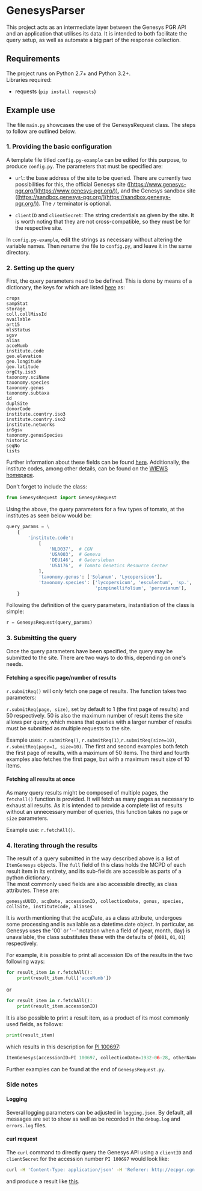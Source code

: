# GenesysParser

This project acts as an intermediate layer between the Genesys PGR API 
and an application that utilises its data. It is intended to both facilitate 
the query setup, as well as automate a big part of the response collection.

## Requirements

The project runs on Python 2.7+ and Python 3.2+.  
Libraries required:

* requests (`pip install requests`)

## Example use

The file `main.py` showcases the use of the GenesysRequest class. The
steps to follow are outlined below.

### 1. Providing the basic configuration
A template file titled `config.py-example` can be edited for this purpose, to 
produce `config.py`. The parameters that must be specified are:

* `url`: the base address of the site to be queried. There are currently two 
possibilities for this, 
the official Genesys site ([https://www.genesys-pgr.org/](https://www.genesys-pgr.org/)), and
the Genesys sandbox site ([https://sandbox.genesys-pgr.org/](https://sandbox.genesys-pgr.org/)).
The `/` terminator is optional.

* `clientID` and `clientSecret`: The string credentials as given by the site. It is
worth noting that they are not cross-compatible, so they must be for the respective site.

In `config.py-example`, edit the strings as necessary without altering the variable names.
Then rename the file to `config.py`, and leave it in the same directory.


### 2. Setting up the query
First, the query parameters need to be defined. This is done by means of
a dictionary, the keys for which are listed 
[here](https://gitlab.croptrust.org/genesys-pgr/genesys-server/blob/13969d3caa1632bfc0994d6148ebfaa933e6da7b/src/main/java/org/genesys2/server/service/FilterConstants.java)
as:
```
crops 
sampStat 
storage 
coll.collMissId 
available 
art15 
mlsStatus 
sgsv 
alias 
acceNumb 
institute.code 
geo.elevation 
geo.longitude 
geo.latitude 
orgCty.iso3 
taxonomy.sciName 
taxonomy.species 
taxonomy.genus 
taxonomy.subtaxa 
id 
duplSite 
donorCode 
institute.country.iso3 
institute.country.iso2 
institute.networks 
inSgsv 
taxonomy.genusSpecies 
historic 
seqNo 
lists
```
Further information about these fields can be found 
[here](https://gitlab.croptrust.org/genesys-pgr/genesys-server/blob/5381dd7fb9d4af2e2e4dabb4e7b1b8a2612af206/src/main/asciidoc/sections/mcpd.adoc).
Additionally, the institute codes, among other details, can be found on the 
[WIEWS homepage](http://www.fao.org/wiews-archive/wiewspage.jsp?i_l=@@&show=DownloadinstEN.jsp).

Don't forget to include the class:
```python
from GenesysRequest import GenesysRequest
```

Using the above, the query parameters for a few types of tomato, at the institutes
 as seen below would be:
```python
query_params = \
    {
        'institute.code':
            [
                'NLD037',  # CGN
                'USA003',  # Geneva
                'DEU146',  # Gatersleben
                'USA176',  # Tomato Genetics Resource Center
            ],
            'taxonomy.genus': ['Solanum', 'Lycopersicon'],
            'taxonomy.species': ['lycopersicum', 'esculentum', 'sp.',
                                 'pimpinellifolium', 'peruvianum'],
    }
```
Following the definition of the query parameters, instantiation of the class
is simple:
```python
r = GenesysRequest(query_params)
```

### 3. Submitting the query
Once the query parameters have been specified, the query may be submitted to the site.
There are two ways to do this, depending on one's needs.

#### Fetching a specific page/number of results
`r.submitReq()` will only fetch one page of results. The function takes two parameters:

`r.submitReq(page, size)`, set by default to 1 (the first page of results) and 50 respectively.
50 is also the maximum number of result items the site allows per query, which means that queries
with a larger number of results must be submitted as multiple requests to the site.

Example uses: `r.submitReq()`, `r.submitReq(1)`,`r.submitReq(size=10)`, `r.submitReq(page=1, size=10)`.
The first and second examples both fetch the first page of results, with a maximum of 50 items.
The third and fourth examples also fetches the first page, but with a maximum result size of 10 items.

#### Fetching all results at once
As many query results might be composed of multiple pages, the `fetchall()` function is provided.
It will fetch as many pages as necessary to exhaust all results. As it is intended to provide a complete
list of results without an unnecessary number of queries, this function takes no `page` or `size` parameters.

Example use: `r.fetchAll()`.

### 4. Iterating through the results

The result of a query submitted in the way described above is a list of `ItemGenesys` objects.
The `full` field of this class holds the MCPD of each result item in its entirety, and its sub-fields
are accessible as parts of a python dictionary.  
The most commonly used fields are also accessible directly, as class attributes. These are:
```
genesysUUID, acqDate, accessionID, collectionDate, genus, species, collSite, instituteCode, aliases
````
It is worth mentioning that the acqDate, as a class attribute, undergoes some processing and is available
as a datetime.date object. In particular, as Genesys uses the '00' or '--' notation when a field of (year, month, day)
is unavailable, the class substitutes these with the defaults of (`0001`, `01`, `01`) respectively.

For example, it is possible to print all accession IDs of the results in the two following ways:

```python
for result_item in r.fetchAll():
    print(result_item.full['acceNumb'])
```

or

```python
for result_item in r.fetchAll():
    print(result_item.accessionID)
```

It is also possible to print a result item, as a product of its most commonly used fields, as follows:
```python
print(result_item)
```

which results in this description for [PI 100697](https://www.genesys-pgr.org/1/acn/id/176452):
```python
ItemGenesys(accessionID=PI 100697, collectionDate=1932-06-28, otherNames=[321], genus=Solanum, species=lycopersicum, instituteCode=USA003, collectionSite=None)
```


Further examples can be found at the end of `GenesysRequest.py`.

### Side notes
#### Logging
Several logging parameters can be adjusted in `logging.json`. By default, all
messages are set to show as well as be recorded in the `debug.log` and `errors.log` files.

#### curl request
The `curl` command to directly query the Genesys API using a 
`clientID` and `clientSecret` for the accession number `PI 100697` would look like:

```sh
curl -H 'Content-Type: application/json' -H 'Referer: http://ecpgr.cgn.wur.nl/eupotato/test.html' -X POST -d '{"filter": "{\"acceNumb\":[\"PI 100697\"]}"}' 'https://sandbox.genesys-pgr.org/webapi/v0/acn/filter?client_id=clientID&client_secret=clientSecret'
```
and produce a result like [this](http://pastebin.com/DA7ffDBa).

